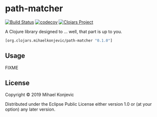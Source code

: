 # path-matcher
[![Build Status](https://travis-ci.org/retro/path-matcher.svg?branch=master)](https://travis-ci.org/retro/path-matcher)
[![codecov](https://codecov.io/gh/retro/path-matcher/branch/master/graph/badge.svg)](https://codecov.io/gh/retro/path-matcher)
[![Clojars Project](https://img.shields.io/clojars/v/org.clojars.mihaelkonjevic/path-matcher.svg)](https://clojars.org/org.clojars.mihaelkonjevic/path-matcher)

A Clojure library designed to ... well, that part is up to you.

```clj
[org.clojars.mihaelkonjevic/path-matcher "0.1.0"]
```

## Usage

FIXME

## License

Copyright © 2019 Mihael Konjevic

Distributed under the Eclipse Public License either version 1.0 or (at
your option) any later version.
